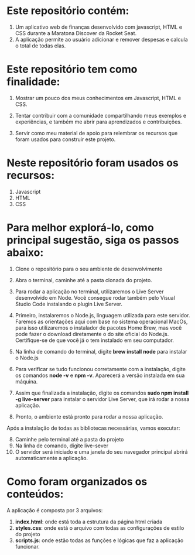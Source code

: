 # Este repositório contém: 





1. Um aplicativo web de finanças desenvolvido com javascript, HTML e CSS durante a Maratona Discover da Rocket Seat.
2. A aplicação permite ao usuário adicionar e remover despesas e calcula o total de todas elas. 




#  Este repositório tem como finalidade:





1. Mostrar um pouco dos meus conhecimentos em Javascript, HTML e CSS.

2. Tentar contribuir com a comunidade compartilhando meus exemplos e experiências, e também me abrir para aprendizados e contribuições.

3. Servir como meu material de apoio para relembrar os recursos que foram usados para construir este projeto.



# Neste repositório foram usados os recursos:





1. Javascript
2. HTML
3. CSS

   



# Para melhor explorá-lo, como principal sugestão, siga os passos abaixo:






1. Clone o repositório para o seu ambiente de desenvolvimento

2. Abra o terminal, caminhe até a pasta clonada do projeto. 

3. Para rodar a aplicação no terminal, utilizaremos o Live Server desenvolvido em Node. Você consegue rodar também pelo Visual Studio Code instalando o plugin Live Server.

4. Primeiro, instalaremos o Node.js, linguagem utilizada para este servidor. Faremos as orientações aqui com base no  sistema operacional MacOs, para isso utilizaremos o instalador de pacotes Home Brew, mas você pode fazer o download diretamente o do site oficial do Node.js. Certifique-se de que você já o tem instalado em seu computador. 

5. Na linha de comando do terminal, digite **brew install node** para instalar o Node.js

6. Para verificar se tudo funcionou corretamente com a instalação, digite os comandos **node -v** e **npm -v**. Aparecerá a versão instalada em sua máquina. 

7. Assim que finalizada a instalação, digite os comandos **sudo npm install -g live-server** para instalar o servidor Live Server, que irá rodar a nossa aplicação.

8. Pronto, o ambiente está pronto para rodar a nossa aplicação. 

   

Após a instalação de todas as bibliotecas necessárias, vamos executar:



8. Caminhe pelo terminal até a pasta do projeto
9. Na linha de comando, digite live-sever
10. O servidor será iniciado e uma janela do seu navegador principal abrirá automaticamente a aplicação. 



#  Como foram organizados os conteúdos:





A aplicação é composta por 3 arquivos:

1. **index.html**: onde está toda a estrutura da página html criada
2. **styles.css**: onde está o arquivo com todas as configurações de estilo do projeto
3. **scripts.js**: onde estão todas as funções e lógicas que faz a aplicação funcionar.  
